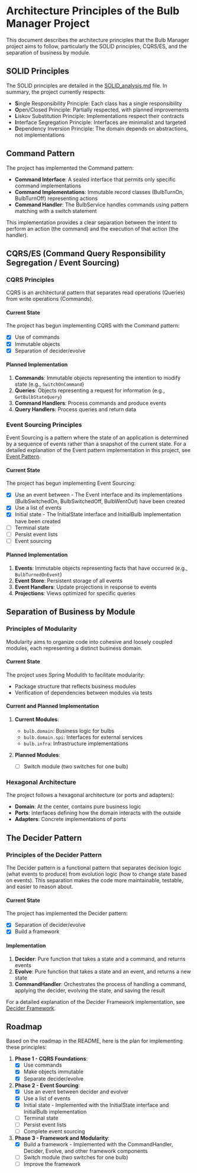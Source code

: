 # Architecture Principles of the Bulb Manager Project

This document describes the architecture principles that the Bulb Manager project aims to follow, particularly the SOLID principles, CQRS/ES, and the separation of business by module.

## SOLID Principles

The SOLID principles are detailed in the [SOLID_analysis.md](SOLID_analysis.md) file. In summary, the project currently respects:

- **S**ingle Responsibility Principle: Each class has a single responsibility
- **O**pen/Closed Principle: Partially respected, with planned improvements
- **L**iskov Substitution Principle: Implementations respect their contracts
- **I**nterface Segregation Principle: Interfaces are minimalist and targeted
- **D**ependency Inversion Principle: The domain depends on abstractions, not implementations

## Command Pattern

The project has implemented the Command pattern:

- **Command Interface**: A sealed interface that permits only specific command implementations
- **Command Implementations**: Immutable record classes (BulbTurnOn, BulbTurnOff) representing actions
- **Command Handler**: The BulbService handles commands using pattern matching with a switch statement

This implementation provides a clear separation between the intent to perform an action (the command) and the execution of that action (the handler).

## CQRS/ES (Command Query Responsibility Segregation / Event Sourcing)

### CQRS Principles

CQRS is an architectural pattern that separates read operations (Queries) from write operations (Commands).

#### Current State

The project has begun implementing CQRS with the Command pattern:

- [X] Use of commands
- [X] Immutable objects
- [X] Separation of decider/evolve

#### Planned Implementation

1. **Commands**: Immutable objects representing the intention to modify state (e.g., `SwitchOnCommand`)
2. **Queries**: Objects representing a request for information (e.g., `GetBulbStateQuery`)
3. **Command Handlers**: Process commands and produce events
4. **Query Handlers**: Process queries and return data

### Event Sourcing Principles

Event Sourcing is a pattern where the state of an application is determined by a sequence of events rather than a snapshot of the current state. For a detailed explanation of the Event pattern implementation in this project, see [Event Pattern](event_pattern.md).

#### Current State

The project has begun implementing Event Sourcing:

- [X] Use an event between - The Event interface and its implementations (BulbSwitchedOn, BulbSwitchedOff, BulbWentOut) have been created
- [X] Use a list of events
- [X] Initial state - The InitialState interface and InitialBulb implementation have been created
- [ ] Terminal state
- [ ] Persist event lists
- [ ] Event sourcing

#### Planned Implementation

1. **Events**: Immutable objects representing facts that have occurred (e.g., `BulbTurnedOnEvent`)
2. **Event Store**: Persistent storage of all events
3. **Event Handlers**: Update projections in response to events
4. **Projections**: Views optimized for specific queries

## Separation of Business by Module

### Principles of Modularity

Modularity aims to organize code into cohesive and loosely coupled modules, each representing a distinct business domain.

#### Current State

The project uses Spring Modulith to facilitate modularity:

- Package structure that reflects business modules
- Verification of dependencies between modules via tests

#### Current and Planned Implementation

1. **Current Modules**:
    - `bulb.domain`: Business logic for bulbs
    - `bulb.domain.spi`: Interfaces for external services
    - `bulb.infra`: Infrastructure implementations

2. **Planned Modules**:
    - [ ] Switch module (two switches for one bulb)

### Hexagonal Architecture

The project follows a hexagonal architecture (or ports and adapters):

- **Domain**: At the center, contains pure business logic
- **Ports**: Interfaces defining how the domain interacts with the outside
- **Adapters**: Concrete implementations of ports

## The Decider Pattern

### Principles of the Decider Pattern

The Decider pattern is a functional pattern that separates decision logic (what events to produce) from evolution logic (how to change state based on events). This separation makes the code more maintainable, testable, and easier to reason about.

#### Current State

The project has implemented the Decider pattern:

- [X] Separation of decider/evolve
- [X] Build a framework

#### Implementation

1. **Decider**: Pure function that takes a state and a command, and returns events
2. **Evolve**: Pure function that takes a state and an event, and returns a new state
3. **CommandHandler**: Orchestrates the process of handling a command, applying the decider, evolving the state, and saving the result

For a detailed explanation of the Decider Framework implementation, see [Decider Framework](decider_framework.md).

## Roadmap

Based on the roadmap in the README, here is the plan for implementing these principles:

1. **Phase 1 - CQRS Foundations**:
    - [X] Use commands
    - [X] Make objects immutable
    - [X] Separate decider/evolve

2. **Phase 2 - Event Sourcing**:
    - [X] Use an event between decider and evolver
    - [X] Use a list of events
    - [X] Initial state - Implemented with the InitialState interface and InitialBulb implementation
    - [ ] Terminal state
    - [ ] Persist event lists
    - [ ] Complete event sourcing

3. **Phase 3 - Framework and Modularity**:
    - [X] Build a framework - Implemented with the CommandHandler, Decider, Evolve, and other framework components
    - [ ] Switch module (two switches for one bulb)
    - [ ] Improve the framework

